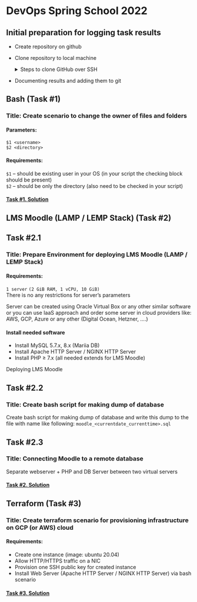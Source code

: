 # DevOps Spring School 2022
## Initial preparation for logging task results
- Create repository on github
- Clone repository to local machine
  <details>
  <summary>Steps to clone GitHub over SSH</summary>
  <p>To perform a GitHub clone with SSH keys in Git, simply follow these steps:

    1. Create an SSH keypair on your Windows or Linux OS
    2. Copy the value of the public SSH key to your GitHub account
    3. Obtain the GitHub SSH URL for the repository to be cloned
    4. Using Git, clone from GitHub with the SSH URL 
    </p>

    [Reference link][clone_rep] </details>
    
- Documenting results and adding them to git
  
## Bash (Task #1)
### Title: Create scenario to change the owner of files and folders

#### Parameters:
`$1 <username>` <br>
`$2 <directory>`

#### Requirements:
`$1` – should be existing user in your OS (in your script the checking block should be present) <br>
`$2` – should be only the directory (also need to be checked in your script)

#### [Task #1. Solution][task1]

## LMS Moodle (LAMP / LEMP Stack) (Task #2)
## Task #2.1 
### Title: Prepare Environment for deploying LMS Moodle (LAMP / LEMP Stack)

#### Requirements:

`1 server` `(2 GiB RAM, 1 vCPU, 10 GiB)` <br>
There is no any restrictions for server’s parameters


Server can be created using Oracle Virtual Box or any other similar software or you can
use IaaS approach and order some server in cloud providers like: AWS, GCP, Azure or
any other (Digital Ocean, Hetzner, ….)

#### Install needed software
- Install MySQL 5.7.x, 8.x (Mariia DB)
- Install Apache HTTP Server / NGINX HTTP Server
- Install PHP ≥ 7.x (all needed extends for LMS Moodle)

Deploying LMS Moodle

## Task #2.2
### Title: Create bash script for making dump of database

Create bash script for making dump of database and write this dump to
the file with name like following: `moodle_<currentdate_currenttime>.sql`

## Task #2.3
### Title: Connecting Moodle to a remote database

Separate webserver + PHP and DB Server between two virtual servers

#### [Task #2. Solution][task2]

## Terraform (Task #3)
### Title: Create terraform scenario for provisioning infrastructure on GCP (or AWS) cloud
#### Requirements:
- Create one instance (image: ubuntu 20.04)
- Allow HTTP/HTTPS traffic on a NIC
- Provision one SSH public key for created instance
- Install Web Server (Apache HTTP Server / NGINX HTTP Server) via bash scenario

#### [Task #3. Solution][task3]

[clone_rep]: <https://www.theserverside.com/blog/Coffee-Talk-Java-News-Stories-and-Opinions/github-clone-with-ssh-keys>
[task1]: <https://github.com/ksenka549/devops/tree/main/Task%201.%20Change%20owner%20bash%20script>
[task2]: <>
[task3]: <https://github.com/ksenka549/devops/tree/main/Task%203.%20Terraform>
